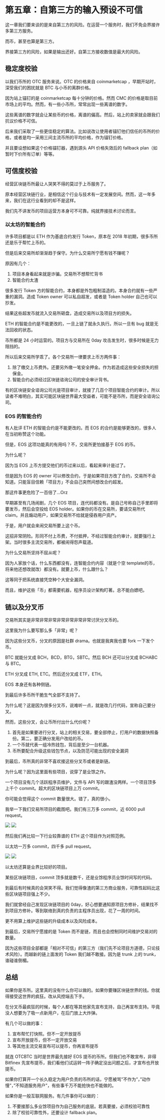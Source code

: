 # 第五章：自第三方的输入预设不可信

这一章我们要来谈的是来自第三方的风险。在运营一个服务时，我们不免会界接许多第三方服务。

而币，甚至也算是第三方。

界接第三方的风险，如果是输出还好。自第三方接收数值是最大的风险。

## 稳定度校验

以我们币所的 OTC 服务来说。OTC 的价格来自 coinmarketcap ，早期开站时，深受我们的困扰就是 BTC 与小币的离群价格。

因为站上锚钉的是 coinmarketcap 每十分钟的价格。然而 CMC 的价格是取目前市场上的平均。然而，有一些小币所，常常出现一些离谱的数字。

这些离谱的数字就会让某些币的价格，离谱的偏高。然后，站上的卖家就会跟我们抗议价格不可信。

后来我们采取了一些更佳稳定的算法。比如说改让使用者锚钉他们信任的币所的价格，或者是均一采用三间主流币所的平均价格，作为锚钉价格。

并且要设想如果这个价格锚钉器，遇到源头 API 价格失效后的 fallback plan（如暂时下价所有订单）等等。

## 可信度校验

经营区块链币所最让人哭笑不得的莫过于上币服务了。

原本经营区块链行业，是相信这个行业与技术有一定发展空间。然而，这一年多来，我们在这行业看到的却不是这样。

我们先不讲发币的项目运营方本身可不可靠。纯就界接技术讨论而言。

### 以太坊的智能合约

许多项目都是以 ETH 作为基底合约发行 Token，原本在 2018 年初期，很多币所还是乐于帮忙上币的。

但是后来交易所却渐渐趋于保守。为什么交易所宁愿有钱不赚呢？

原因有几个：

1) 项目本身看起来就是诈骗。交易所不想帮忙背书
2) 智能合约太渣

很多发行 Token 方的智能合约，本身都是外包粗制滥造的。本身合约就有一些严重的漏洞。造成 Token owner 可以私自超发，或者是 Token holder 自己也可以抄发。

结果这些超发币就流入交易所砸盘，造成交易所以及项目方的损失。

ETH 的智能合约是不能更改的，一旦上链了就永久执行。所以一旦有 bug 就是无法回收的状态。

币所都是 24 小时运营的。项目方与交易所在 0day 攻击发生时，很多时候是无力阻挡的。

所以后来交易所学乖了。各个交易所一律要求上币方两件事：

1. 除了缴交上币费外。还要另外缴一笔安全押金。作为若造成这些安全损失的担保金。
2. 智能合约必须经过区块链谘询公司的安全审计背书。

有的区块链安全谘询公司光是项目审计，就接了几百个项目智能合约的审计。所以读者不难明白，其实可能区块链世界最大受益者，可能不是币所，而是安全谘询公司。

### EOS 的智能合约

有人批评 ETH 的智能合约是不能更改的。而 EOS 的合约是能够更改的，很多人在当初称赞这个功能。

但是，EOS 这项功能真的有用吗？不，交易所更怕接基于 EOS 的币。

为什么呢？

因为当 EOS 上币方提交他们的币过来以后，看起来审计是过了。

但是因为 EOS 的 owner 可以修改合约，于是如果项目方改了合约，交易所不会知道。只能盲目信赖「项目方」不会自己突然间想改合约超发。

那这件事更危险了一百倍了…Orz

早期甚至有几场闹剧，几个 EOS 项目，连代码都没有。是自己号称自己手里即将要发币，然后会空投给 EOS holder。如果你的币在交易所，要请交易所代 claim。并且煽动用户，如果交易所不给就是侵吞用户资产。

于是，用户就会来闹交易所要上这个币。

这招非常阴险。形同不付上币费，不付抵押，不经过智能合约审计，就要强行上架。当时很多主流交易所，都被闹得怨声载道。

为什么交易所坚持不屈从呢？

因为人家放个话，什么东西都没有，连智能合约内容（就是个空 template的币，将来他还想改就改）都没有。就要上币，什么跟什么？

这等同于把系统直接凭空种个大安全漏洞。

而且，维护这些「币」都需要机器，程序员设计架构盯著。总不能白嫖吧。

## 链以及分叉币

交易所其实是非常非常非常非常非常非常非常讨厌分叉币的。

这里我为什么要写那么多「非常」呢？

因为这些分叉币，分叉的原因是社群 drama。也就是我爽我也要 fork 一下发个币。

BTC 就能分叉成 BCH，BCD，BTG，SBTC。然后 BCH 还可以分叉成 BCHABC 与 BTC。

ETH 分叉成 ETH, ETC。然后还分叉成 ETF，ETH。

EOS 本身还有各种侧链。

到最后许多币所干脆生气全部不支持了。

为什么呢？这是因为很多分叉币，说难听一点，就是改几行代码，宣称自己要分叉。

然而，这些分叉，会让币所付出什么代价呢？

1. 首先是如果要进行分叉，站上的相关交易，要全部停止，打用户的数据快照备份。第二，要正确分发用户改给的币。
2. 一个币就代表一组冷热钱包，背后是至少一台机器。
3. 币所要配合升级这些钱包节点，以及防范可能出现的安全漏洞

到最后，币所真的非常不喜欢接这些分叉币或者是新链。

为什么呢？因为这里面有些项目，说穿了是业馀之作。

一个项目没有几个活跃程序员维护，文件与 API 写的跟渣没两样。一个项目顶多上千个 commit。超大的区块链项目上万 commit。

你可能会觉得这个 commit 数量很大。错了，真的很小。

我举一下我们交易所项目的截图吧。我们有三万多 commit，近 6000 pull request。

![](https://d.pr/i/BGAXgh+)
![](https://d.pr/i/BF5b60+)

然后我们再比较一下行业较靠谱的 ETH 这个项目作为对照范例。

以太坊一万多 commit，四千多 pull request。

![](https://d.pr/i/hje1vr+)
![](https://d.pr/i/yJ5xYB+)

以太坊还算是业界比较好的项目。

某些区块链项目，commit 顶多就是数千，还是业馀程序员业馀时间写的代码。

到最后有时候真的会哭笑不得。我们觉得像渣的第三方商业服务，可靠性起码比这些区块链项目强上不少。

我们就曾经自己发现区块链项目的 0day，好心想要通知原项目方修补，结果找不到项目方修补。等到联络到真的负责的主程序员出现，花了一周的时间。

更不用算上维护这些链的升级成本以及风险成本。

到最后，交易所宁愿接的是 Token 而不是链，而且也会控制同时间维护交易对的数量。

因为这些项目全部都是「相对不可信」的第三方（我们先不论项目方道德，只论技术风险）。而越新的链上面发的 Token 我们越不敢接。因为是 trunk 上的 trunk，谁碰谁倒楣。

## 总结

如果你是币所。这里真的没有什么你可以做的。如果你要赚区块链世界的钱。你就得接受这世界的疯狂。改从风控端去下手。

在分叉币最疯狂的时候，每个人都在等其他家先宣布支持，自己再宣布支持。毕竟没人想要为了吸一点新用户，在后门放上大炸弹。

有几个可以做的事：

1. 宣布帮忙打快照。但不一定开放提币
2. 宣布开放提币，但不一定开放交易
3. 等其他主流交易宣布可以提币，你再宣布提币

就连 OTCBTC 当时是世界最先接好 EOS 提币的币所。但我们也不敢宣布，非得 Bitfinex 先宣布提币，我们看他们试运转一阵子确定没出问题之后，才宣布也开放提币。

如果你打算开一个长久稳定为用户负责的币所的话，宁愿被骂”不作为”，”动作慢”，”不知道服务用户”，有些事千万不能抢快也不能做的。

如果你是一般互联网服务。有几件事你可以做的：

1. 不要接那么多业馀项目作为自己服务的底层。若真要接，必须校验可靠性
2. 除了校验可靠性外，还要设计 fallback plan。
